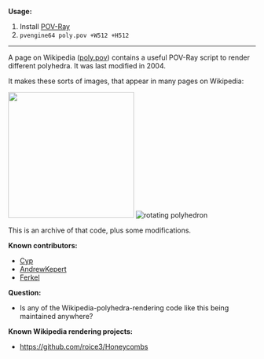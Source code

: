 **Usage:**
  1. Install [POV-Ray](http://www.povray.org/) 
  2. `pvengine64 poly.pov +W512 +H512`
  
----

A page on Wikipedia ([poly.pov](https://en.wikipedia.org/wiki/User:AndrewKepert/poly.pov)) contains a useful POV-Ray script to render different polyhedra. It was last modified in 2004.

It makes these sorts of images, that appear in many pages on Wikipedia:

<img src="https://upload.wikimedia.org/wikipedia/commons/c/ca/Triakis_truncated_tetrahedron.png" width=256 /> ![rotating polyhedron](https://upload.wikimedia.org/wikipedia/commons/9/9e/Triakis_truncated_tetrahedron.gif)

This is an archive of that code, plus some modifications.

**Known contributors:**
 * [Cyp](https://en.wikipedia.org/wiki/User:Cyp)
 * [AndrewKepert](https://en.wikipedia.org/wiki/User:AndrewKepert)
 * [Ferkel](https://en.wikipedia.org/wiki/User:Ferkel)

**Question:**
 * Is any of the Wikipedia-polyhedra-rendering code like this being maintained anywhere?

**Known Wikipedia rendering projects:**
 * https://github.com/roice3/Honeycombs
 
